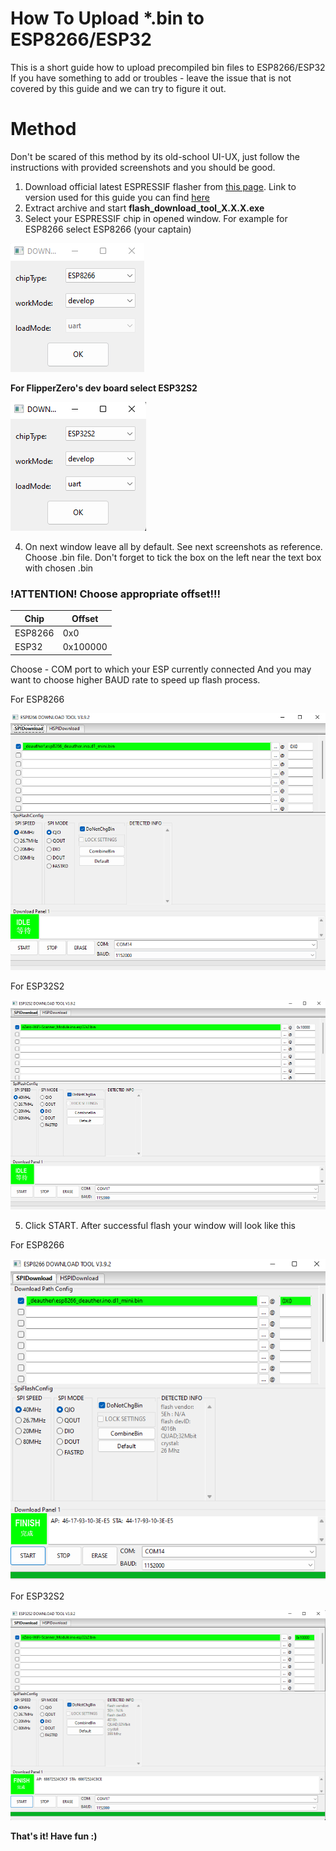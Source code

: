 # How To Upload *.bin to ESP8266/ESP32
This is a short guide how to upload precompiled bin files to ESP8266/ESP32 
If you have something to add or troubles - leave the issue that is not covered by this guide and we can try to figure it out.

# Method
Don't be scared of this method by its old-school UI-UX, just follow the instructions with provided screenshots and you should be good.

1. Download official latest ESPRESSIF flasher from [this page](https://www.espressif.com/en/support/download/other-tools). Link to version used for this guide you can find [here](https://www.espressif.com/sites/default/files/tools/flash_download_tool_3.9.2.zip)
2. Extract archive and start **flash_download_tool_X.X.X.exe**
3. Select your ESPRESSIF chip in opened window.
For example for ESP8266 select ESP8266 (your captain)

![Select_ESP8266](https://github.com/SequoiaSan/Guide-How-To-Upload-bin-to-ESP8266-ESP32/blob/main/rep_images/espriff_flasher_select_chip_type_esp8266_1.png?raw=true)

**For FlipperZero's dev board select ESP32S2**

![FlipperZero_devboard_chip](https://github.com/SequoiaSan/Guide-How-To-Upload-bin-to-ESP8266-ESP32/blob/main/rep_images/espriff_flasher_select_chip_type_esp32s2_2.png?raw=true)

4. On next window leave all by default. See next screenshots as reference.
Choose .bin file. Don't forget to tick the box on the left near the text box with chosen .bin

### **!ATTENTION! Choose appropriate offset!!!**
| Chip  | Offset |
| - | - |
| ESP8266  | 0x0  |
| ESP32  | 0x100000  |


Choose - COM port to which your ESP currently connected
And you may want to choose higher BAUD rate to speed up flash process.


For ESP8266

![ESP8266_1](https://github.com/SequoiaSan/Guide-How-To-Upload-bin-to-ESP8266-ESP32/blob/main/rep_images/espriff_flasher_interface_esp8266_1.png?raw=true)

For ESP32S2

![ESP32S2_1](https://github.com/SequoiaSan/Guide-How-To-Upload-bin-to-ESP8266-ESP32/blob/main/rep_images/espriff_flasher_interface_esp32s2_1.png?raw=true)

5. Click START. After successful flash your window will look like this

For ESP8266

![ESP8266_2](https://github.com/SequoiaSan/Guide-How-To-Upload-bin-to-ESP8266-ESP32/blob/main/rep_images/espriff_flasher_interface_esp8266_2.png?raw=true)

For ESP32S2

![ESP32S2_2](https://github.com/SequoiaSan/Guide-How-To-Upload-bin-to-ESP8266-ESP32/blob/main/rep_images/espriff_flasher_interface_esp32s2_2.png?raw=true)

**That's it! Have fun :)**
